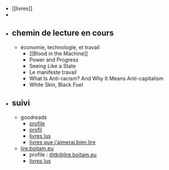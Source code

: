 - [[livres]]
-
- ## chemin de lecture en cours
	- économie, technologie, et travail
		- [[Blood in the Machine]]
		- Power and Progress
		- Seeing Like a State
		- Le manifeste travail
		- What Is Anti-racism? And Why It Means Anti-capitalism
		- White Skin, Black Fuel
- ## suivi
	- goodreads
		- [profile](https://www.goodreads.com/user/show/8344753-tam-kien-duong)
		- [profil](https://www.goodreads.com/user/show/8344753-tam-kien-duong)
		- [livres lus](https://www.goodreads.com/review/list/8344753-tam-kien-duong?shelf=read)
		- [livres que j'aimerai bien lire](https://www.goodreads.com/review/list/8344753-tam-kien-duong?order=d&shelf=to-read&sort=date_added)
	- [lire.boitam.eu](https://lire.boitam.eu/)
		- profile : [@tk@lire.boitam.eu](https://lire.boitam.eu/user/tk)
		- [livres lus](https://lire.boitam.eu/user/tk/books/read)